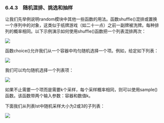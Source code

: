    

### 6.4.3　随机混排、挑选和抽样

让我们先举例说明random模块中其他一些函数的用法。函数shuffle()混排或置换一个序列中的对象，这类似于纸牌游戏（如二十一点）之前一副牌被洗牌。每种排列的概率相同。以下示例演示如何使用shuffle()函数把一个列表混排两次：

![](0-Assets/Epubook/程序员编程语言经典合集（计算机科学丛书5册套装），javapython编程语言含经典教材龙书《编译原理》%20(Bruce%20Eckel%20%20Alfred%20V.%20Aho%20%20Monica%20S.%20Lam%20etc.)%20(Z-Library)/images/image08622.jpeg)

函数choice()允许我们从一个容器中均匀随机选择一个项。例如，给定如下列表：

![](0-Assets/Epubook/程序员编程语言经典合集（计算机科学丛书5册套装），javapython编程语言含经典教材龙书《编译原理》%20(Bruce%20Eckel%20%20Alfred%20V.%20Aho%20%20Monica%20S.%20Lam%20etc.)%20(Z-Library)/images/image08623.jpeg)

我们可以均匀随机选择一个列表项：

![](0-Assets/Epubook/程序员编程语言经典合集（计算机科学丛书5册套装），javapython编程语言含经典教材龙书《编译原理》%20(Bruce%20Eckel%20%20Alfred%20V.%20Aho%20%20Monica%20S.%20Lam%20etc.)%20(Z-Library)/images/image08624.jpeg)

如果不止需要一个项而是需要k个采样，每个采样概率相同，则可以使用sample()函数。该函数带两个输入参数：容器和数值k。

下面我们从列表lst中随机采样大小为2或3的子列表：

![](0-Assets/Epubook/程序员编程语言经典合集（计算机科学丛书5册套装），javapython编程语言含经典教材龙书《编译原理》%20(Bruce%20Eckel%20%20Alfred%20V.%20Aho%20%20Monica%20S.%20Lam%20etc.)%20(Z-Library)/images/image08625.jpeg)
